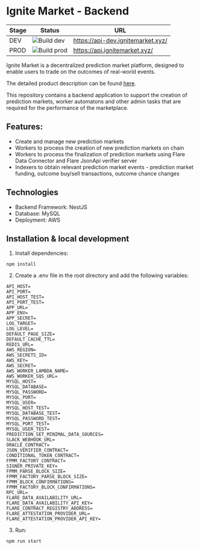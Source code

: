 # Ignite Market - Backend

| Stage | Status | URL | 
| ----- | ------ | ---- |
| DEV | ![Build dev](https://codebuild.us-east-1.amazonaws.com/badges?uuid=eyJlbmNyeXB0ZWREYXRhIjoiczBEdFN2NGtSVUZDQjlzYjg0aHk3WmFSSFlwazN3RkVPaDVnR1NvMis0S0c2eHBqVnBLRG8ySEpqY1pGcU9hWit0SU9vRUxmQy9ad1hjZWszdXNLeUZZPSIsIml2UGFyYW1ldGVyU3BlYyI6IjBWRDZ3dG1aUjlKYkpWSjYiLCJtYXRlcmlhbFNldFNlcmlhbCI6MX0%3D&branch=develop) | https://api-dev.ignitemarket.xyz/ |
| PROD | ![Build prod](https://codebuild.us-east-1.amazonaws.com/badges?uuid=eyJlbmNyeXB0ZWREYXRhIjoiczBEdFN2NGtSVUZDQjlzYjg0aHk3WmFSSFlwazN3RkVPaDVnR1NvMis0S0c2eHBqVnBLRG8ySEpqY1pGcU9hWit0SU9vRUxmQy9ad1hjZWszdXNLeUZZPSIsIml2UGFyYW1ldGVyU3BlYyI6IjBWRDZ3dG1aUjlKYkpWSjYiLCJtYXRlcmlhbFNldFNlcmlhbCI6MX0%3D&branch=main) | https://api.ignitemarket.xyz/ |

Ignite Market is a decentralized prediction market platform, designed to enable users to trade on the outcomes of real-world events. 

The detailed product description can be found [here](https://github.com/kalmiallc/ignite-market-contracts/blob/main/ProductDescription.md).

This repository contains a backend application to support the creation of prediction markets, worker automatons and other admin tasks that are required for the performance of the marketplace.


## Features:
* Create and manage new prediction markets
* Workers to process the creation of new prediction markets on chain
* Workers to process the finalization of prediction markets using Flare Data Connector and Flare JsonApi verifier server
* Indexers to obtain relevant prediction market events - prediction market funding, outcome buy/sell transactions, outcome chance changes


## Technologies
* Backend Framework: NestJS
* Database: MySQL
* Deployment: AWS


## Installation & local development

1. Install dependencies:

```
npm install
```

2. Create a .env file in the root directory and add the following variables:

```
API_HOST=
API_PORT=
API_HOST_TEST=
API_PORT_TEST=
APP_URL=
APP_ENV=
APP_SECRET=
LOG_TARGET=
LOG_LEVEL=
DEFAULT_PAGE_SIZE=
DEFAULT_CACHE_TTL=
REDIS_URL=
AWS_REGION=
AWS_SECRETS_ID=
AWS_KEY=
AWS_SECRET=
AWS_WORKER_LAMBDA_NAME=
AWS_WORKER_SQS_URL=
MYSQL_HOST=
MYSQL_DATABASE=
MYSQL_PASSWORD=
MYSQL_PORT=
MYSQL_USER=
MYSQL_HOST_TEST=
MYSQL_DATABASE_TEST=
MYSQL_PASSWORD_TEST=
MYSQL_PORT_TEST=
MYSQL_USER_TEST=
PREDICTION_SET_MINIMAL_DATA_SOURCES=
SLACK_WEBHOOK_URL=
ORACLE_CONTRACT=
JSON_VERIFIER_CONTRACT=
CONDITIONAL_TOKEN_CONTRACT=
FPMM_FACTORY_CONTRACT=
SIGNER_PRIVATE_KEY=
FPMM_PARSE_BLOCK_SIZE=
FPMM_FACTORY_PARSE_BLOCK_SIZE=
FPMM_BLOCK_CONFIRMATIONS=
FPMM_FACTORY_BLOCK_CONFIRMATIONS=
RPC_URL=
FLARE_DATA_AVAILABILITY_URL=
FLARE_DATA_AVAILABILITY_API_KEY=
FLARE_CONTRACT_REGISTRY_ADDRESS=
FLARE_ATTESTATION_PROVIDER_URL=
FLARE_ATTESTATION_PROVIDER_API_KEY=
```

3. Run:

```
npm run start
```